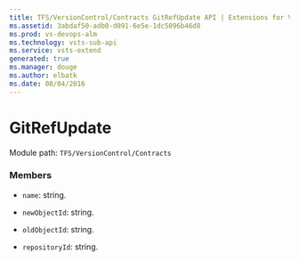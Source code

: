 ```yaml
---
title: TFS/VersionControl/Contracts GitRefUpdate API | Extensions for Visual Studio Team Services
ms.assetid: 3abdaf50-adb0-d091-6e5e-1dc5096b46d8
ms.prod: vs-devops-alm
ms.technology: vsts-sub-api
ms.service: vsts-extend
generated: true
ms.manager: douge
ms.author: elbatk
ms.date: 08/04/2016
---
```


# GitRefUpdate

Module path: `TFS/VersionControl/Contracts`


### Members

* `name`: string. 

* `newObjectId`: string. 

* `oldObjectId`: string. 

* `repositoryId`: string. 

